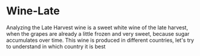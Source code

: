 # Wine-Late
Analyzing the Late Harvest wine is a sweet white wine of the late harvest, when the grapes are already a little frozen and very sweet, because sugar accumulates over time. This wine is produced in different countries, let's try to understand in which country it is best
